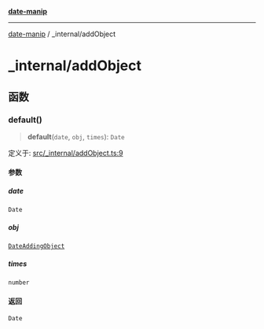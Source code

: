[**date-manip**](../index.md)

***

[date-manip](../modules.md) / \_internal/addObject

# \_internal/addObject

## 函数

### default()

> **default**(`date`, `obj`, `times`): `Date`

定义于: [src/\_internal/addObject.ts:9](https://github.com/fengxinming/date-manip/blob/672f1dce8f57973c145b734bdf778535cf1bb983/src/_internal/addObject.ts#L9)

#### 参数

##### date

`Date`

##### obj

[`DateAddingObject`](../types.md#dateaddingobject)

##### times

`number`

#### 返回

`Date`
